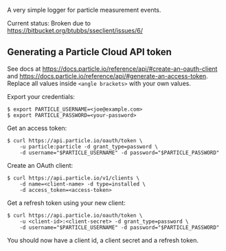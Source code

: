 A very simple logger for particle measurement events.

Current status: Broken due to https://bitbucket.org/btubbs/sseclient/issues/6/

## Generating a Particle Cloud API token

See docs at https://docs.particle.io/reference/api/#create-an-oauth-client and
https://docs.particle.io/reference/api/#generate-an-access-token.
Replace all values inside `<angle brackets>` with your own values.

Export your credentials:

    $ export PARTICLE_USERNAME=<joe@example.com>
    $ export PARTICLE_PASSWORD=<your-password>

Get an access token:

    $ curl https://api.particle.io/oauth/token \
        -u particle:particle -d grant_type=password \
        -d username="$PARTICLE_USERNAME" -d password="$PARTICLE_PASSWORD"

Create an OAuth client:

    $ curl https://api.particle.io/v1/clients \
        -d name=<client-name> -d type=installed \
        -d access_token=<access-token>

Get a refresh token using your new client:

    $ curl https://api.particle.io/oauth/token \
        -u <client-id>:<client-secret> -d grant_type=password \
        -d username="$PARTICLE_USERNAME" -d password="$PARTICLE_PASSWORD"

You should now have a client id, a client secret and a refresh token.
